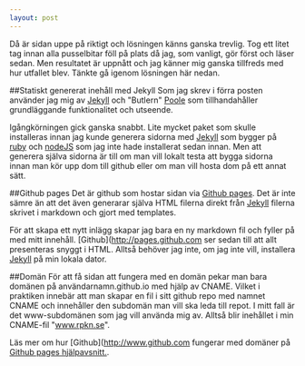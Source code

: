 ```yaml
---
layout: post
---
```


Då är sidan uppe på riktigt och lösningen känns ganska trevlig. Tog ett litet tag innan alla pusselbitar föll på plats då jag,
som vanligt, gör först och läser sedan. Men resultatet är uppnått och jag känner mig ganska tillfreds med hur utfallet blev.
Tänkte gå igenom lösningen här nedan.

##Statiskt genererat inehåll med Jekyll
Som jag skrev i förra posten använder jag mig av [Jekyll](http://www.jekyllrb.com) och "Butlern" [Poole](http://getpoole.com) som 
tillhandahåller grundläggande funktionalitet och utseende.

Igångkörningen gick ganska snabbt. Lite mycket paket som skulle installeras innan jag kunde generera sidorna med [Jekyll](http://www.jekyllrb.com) som bygger
på [ruby](http://www.ruby-lang.org) och [nodeJS](http://nodejs.org/) som jag inte hade installerat sedan innan.
Men att generera själva sidorna är till om man vill lokalt testa att bygga sidorna innan man kör upp dom till github eller om 
man vill hosta dom på ett annat sätt.

##Github pages
Det är github som hostar sidan via [Github pages](https://pages.github.com/). Det är inte sämre än att det även generarar själva 
HTML filerna direkt från [Jekyll](http://www.jekyllrb.com) filerna skrivet i markdown och gjort med templates.

För att skapa ett nytt inlägg skapar jag bara en ny markdown fil och fyller på med mitt innehåll. [Github](http://pages.github.com ser sedan till att 
allt presenteras snyggt i HTML. Alltså behöver jag inte, om jag inte vill, installera [Jekyll](http://www.jekyllrb.com) på min lokala dator. 


##Domän
För att få sidan att fungera med en domän pekar man bara domänen på användarnamn.github.io med hjälp av CNAME. Vilket i praktiken 
innebär att man skapar en fil i sitt github repo med
namnet CNAME och innehåller den subdomän man vill ska leda till repot. I mitt fall är det www-subdomänen som jag vill använda mig av.
Alltså blir inehållet i min CNAME-fil "www.rpkn.se".

Läs mer om hur [Github](http://www.github.com fungerar med domäner på [Github pages hjälpavsnitt.](https://help.github.com/categories/github-pages-basics/).
